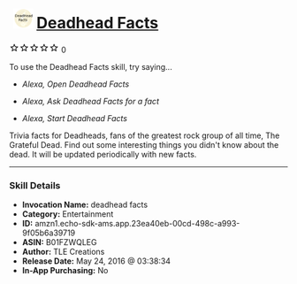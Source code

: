 # &nbsp;<img src="skill_icon" alt="Deadhead Facts icon" width="36"> [Deadhead Facts](http://alexa.amazon.com/#skills/amzn1.echo-sdk-ams.app.23ea40eb-00cd-498c-a993-9f05b6a39719)
![0 stars](../../images/ic_star_border_black_18dp_1x.png)![0 stars](../../images/ic_star_border_black_18dp_1x.png)![0 stars](../../images/ic_star_border_black_18dp_1x.png)![0 stars](../../images/ic_star_border_black_18dp_1x.png)![0 stars](../../images/ic_star_border_black_18dp_1x.png) 0

To use the Deadhead Facts skill, try saying...

* *Alexa, Open Deadhead Facts*

* *Alexa, Ask Deadhead Facts for a fact*

* *Alexa, Start Deadhead Facts*

Trivia facts for Deadheads, fans of the greatest rock group of all time, The Grateful Dead.  Find out some interesting things you didn't know about the dead.  It will be updated periodically with new facts.

***

### Skill Details

* **Invocation Name:** deadhead facts
* **Category:** Entertainment
* **ID:** amzn1.echo-sdk-ams.app.23ea40eb-00cd-498c-a993-9f05b6a39719
* **ASIN:** B01FZWQLEG
* **Author:** TLE Creations
* **Release Date:** May 24, 2016 @ 03:38:34
* **In-App Purchasing:** No
